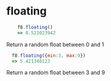 # floating

```js
    f8.floating()
    => 0.523023942
```
Return a random float between 0 and 1
```js
  f8.floating({min:3, max:9})
  => 5.421340123
```
Return a random float between 3 and 9
